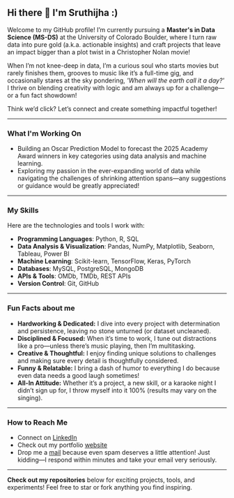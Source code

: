 ## Hi there 👋 I'm Sruthijha :)

Welcome to my GitHub profile! I’m currently pursuing a **Master's in Data Science (MS-DS)** at the University of Colorado Boulder, where I turn raw data into pure gold (a.k.a. actionable insights) and craft projects that leave an impact bigger than a plot twist in a Christopher Nolan movie!

When I’m not knee-deep in data, I’m a curious soul who starts movies but rarely finishes them, grooves to music like it’s a full-time gig, and occasionally stares at the sky pondering, *'When will the earth call it a day?'* I thrive on blending creativity with logic and am always up for a challenge—or a fun fact showdown!

Think we’d click? Let’s connect and create something impactful together!

---

### What I'm Working On
- Building an Oscar Prediction Model to forecast the 2025 Academy Award winners in key categories using data analysis and machine learning.
- Exploring my passion in the ever-expanding world of data while navigating the challenges of shrinking attention spans—any suggestions or guidance would be greatly appreciated!

---

### My Skills
Here are the technologies and tools I work with:
- **Programming Languages**: Python, R, SQL
- **Data Analysis & Visualization**: Pandas, NumPy, Matplotlib, Seaborn, Tableau, Power BI
- **Machine Learning**: Scikit-learn, TensorFlow, Keras, PyTorch
- **Databases**: MySQL, PostgreSQL, MongoDB
- **APIs & Tools**: OMDb, TMDb, REST APIs
- **Version Control**: Git, GitHub
  
------

### Fun Facts about me
- **Hardworking & Dedicated:** I dive into every project with determination and persistence, leaving no stone unturned (or dataset uncleaned). 
- **Disciplined & Focused:** When it’s time to work, I tune out distractions like a pro—unless there’s music playing, then I’m multitasking.
- **Creative & Thoughtful:** I enjoy finding unique solutions to challenges and making sure every detail is thoughtfully considered. 
- **Funny & Relatable:** I bring a dash of humor to everything I do because even data needs a good laugh sometimes!
- **All-In Attitude:** Whether it’s a project, a new skill, or a karaoke night I didn’t sign up for, I throw myself into it 100% (results may vary on the singing).

------

### How to Reach Me
- Connect on [LinkedIn](https://www.linkedin.com/in/sruthijha/) 
- Check out my portfolio [website](https://github.com)
- Drop me a [mail](sruthipagolu@gmail.com) because even spam deserves a little attention! Just kidding—I respond within minutes and take your email very seriously.

---

**Check out my repositories** below for exciting projects, tools, and experiments! Feel free to star or fork anything you find inspiring.
